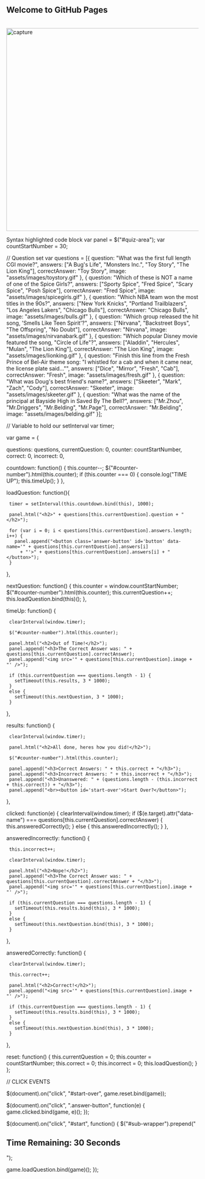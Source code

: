 ## Welcome to GitHub Pages
<br>
<img width="531" alt="capture" src="https://cloud.githubusercontent.com/assets/23619819/24588950/14cd4812-17a0-11e7-92a9-80fd3167513e.PNG">
<br>

Syntax highlighted code block
var panel = $("#quiz-area");
 var countStartNumber = 30;
 
 // Question set
 var questions = [{
   question: "What was the first full length CGI movie?",
   answers: ["A Bug's Life", "Monsters Inc.", "Toy Story", "The Lion King"],
   correctAnswer: "Toy Story",
   image: "assets/images/toystory.gif"
 }, {
   question: "Which of these is NOT a name of one of the Spice Girls?",
   answers: ["Sporty Spice", "Fred Spice", "Scary Spice", "Posh Spice"],
   correctAnswer: "Fred Spice",
   image: "assets/images/spicegirls.gif"
 }, {
   question: "Which NBA team won the most titles in the 90s?",
   answers: ["New York Knicks", "Portland Trailblazers", "Los Angeles Lakers", "Chicago Bulls"],
   correctAnswer: "Chicago Bulls",
   image: "assets/images/bulls.gif"
 }, {
   question: "Which group released the hit song, 'Smells Like Teen Spirit'?",
   answers: ["Nirvana", "Backstreet Boys", "The Offspring", "No Doubt"],
   correctAnswer: "Nirvana",
   image: "assets/images/nirvanabark.gif"
 }, {
   question: "Which popular Disney movie featured the song, \"Circle of Life\"?",
   answers: ["Aladdin", "Hercules", "Mulan", "The Lion King"],
   correctAnswer: "The Lion King",
   image: "assets/images/lionking.gif"
 }, {
   question: "Finish this line from the Fresh Prince of Bel-Air theme song: \"I whistled for a cab and when it came near, the license plate said...\"",
   answers: ["Dice", "Mirror", "Fresh", "Cab"],
   correctAnswer: "Fresh",
   image: "assets/images/fresh.gif"
 }, {
   question: "What was Doug's best friend's name?",
   answers: ["Skeeter", "Mark", "Zach", "Cody"],
   correctAnswer: "Skeeter",
   image: "assets/images/skeeter.gif"
 }, {
   question: "What was the name of the principal at Bayside High in Saved By The Bell?",
   answers: ["Mr.Zhou", "Mr.Driggers", "Mr.Belding", "Mr.Page"],
   correctAnswer: "Mr.Belding",
   image: "assets/images/belding.gif"
 }];
 
 // Variable to hold our setInterval
 var timer;
 
 var game = {

   questions: questions,
   currentQuestion: 0,
   counter: countStartNumber,
   correct: 0,
   incorrect: 0,

   countdown: function() {
     this.counter--;
     $("#counter-number").html(this.counter);
     if (this.counter === 0) {
       console.log("TIME UP");
       this.timeUp();
     }
   },

   loadQuestion: function(){

     timer = setInterval(this.countdown.bind(this), 1000);

     panel.html("<h2>" + questions[this.currentQuestion].question + "</h2>");

     for (var i = 0; i < questions[this.currentQuestion].answers.length; i++) {
       panel.append("<button class='answer-button' id='button' data-name='" + questions[this.currentQuestion].answers[i]
         + "'>" + questions[this.currentQuestion].answers[i] + "</button>");
     }
   },

   nextQuestion: function() {
     this.counter = window.countStartNumber;
     $("#counter-number").html(this.counter);
     this.currentQuestion++;
     this.loadQuestion.bind(this)();
   },

   timeUp: function() {

     clearInterval(window.timer);

     $("#counter-number").html(this.counter);

     panel.html("<h2>Out of Time!</h2>");
     panel.append("<h3>The Correct Answer was: " + questions[this.currentQuestion].correctAnswer);
     panel.append("<img src='" + questions[this.currentQuestion].image + "' />");

     if (this.currentQuestion === questions.length - 1) {
       setTimeout(this.results, 3 * 1000);
     }
     else {
       setTimeout(this.nextQuestion, 3 * 1000);
     }
   },

   results: function() {

     clearInterval(window.timer);

     panel.html("<h2>All done, heres how you did!</h2>");

     $("#counter-number").html(this.counter);

     panel.append("<h3>Correct Answers: " + this.correct + "</h3>");
     panel.append("<h3>Incorrect Answers: " + this.incorrect + "</h3>");
     panel.append("<h3>Unanswered: " + (questions.length - (this.incorrect + this.correct)) + "</h3>");
     panel.append("<br><button id='start-over'>Start Over?</button>");
   },

   clicked: function(e) {
     clearInterval(window.timer);
     if ($(e.target).attr("data-name") === questions[this.currentQuestion].correctAnswer) {
       this.answeredCorrectly();
     }
     else {
       this.answeredIncorrectly();
     }
   },

   answeredIncorrectly: function() {

     this.incorrect++;

     clearInterval(window.timer);

     panel.html("<h2>Nope!</h2>");
     panel.append("<h3>The Correct Answer was: " + questions[this.currentQuestion].correctAnswer + "</h3>");
     panel.append("<img src='" + questions[this.currentQuestion].image + "' />");

     if (this.currentQuestion === questions.length - 1) {
       setTimeout(this.results.bind(this), 3 * 1000);
     }
     else {
       setTimeout(this.nextQuestion.bind(this), 3 * 1000);
     }
   },

   answeredCorrectly: function() {

     clearInterval(window.timer);

     this.correct++;

     panel.html("<h2>Correct!</h2>");
     panel.append("<img src='" + questions[this.currentQuestion].image + "' />");

     if (this.currentQuestion === questions.length - 1) {
       setTimeout(this.results.bind(this), 3 * 1000);
     }
     else {
       setTimeout(this.nextQuestion.bind(this), 3 * 1000);
     }
   },

   reset: function() {
     this.currentQuestion = 0;
     this.counter = countStartNumber;
     this.correct = 0;
     this.incorrect = 0;
     this.loadQuestion();
   }
 };
 
 // CLICK EVENTS
 
 $(document).on("click", "#start-over", game.reset.bind(game));
 
 $(document).on("click", ".answer-button", function(e) {
   game.clicked.bind(game, e)();
 });
 
 $(document).on("click", "#start", function() {
   $("#sub-wrapper").prepend("<h2>Time Remaining: <span id='counter-number'>30</span> Seconds</h2>");

   game.loadQuestion.bind(game)();
 });
